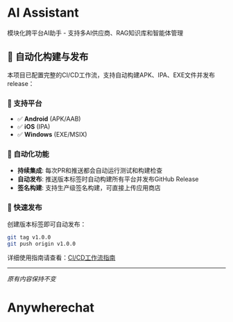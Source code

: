 # AI Assistant

模块化跨平台AI助手 - 支持多AI供应商、RAG知识库和智能体管理

## 🚀 自动化构建与发布

本项目已配置完整的CI/CD工作流，支持自动构建APK、IPA、EXE文件并发布release：

### 📱 支持平台
- ✅ **Android** (APK/AAB)
- ✅ **iOS** (IPA)  
- ✅ **Windows** (EXE/MSIX)

### 🔄 自动化功能
- **持续集成**: 每次PR和推送都会自动运行测试和构建检查
- **自动发布**: 推送版本标签时自动构建所有平台并发布GitHub Release
- **签名构建**: 支持生产级签名构建，可直接上传应用商店

### 🎯 快速发布
创建版本标签即可自动发布：
```bash
git tag v1.0.0
git push origin v1.0.0
```

详细使用指南请查看：[CI/CD工作流指南](docs/CI-CD-Guide.md)

---

*原有内容保持不变*

# Anywherechat

